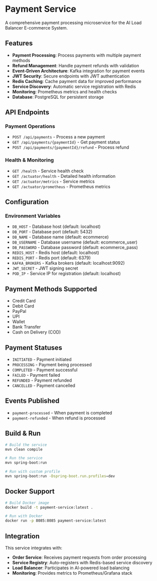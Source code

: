 # Payment Service

A comprehensive payment processing microservice for the AI Load Balancer E-commerce System.

## Features

- **Payment Processing**: Process payments with multiple payment methods
- **Refund Management**: Handle payment refunds with validation
- **Event-Driven Architecture**: Kafka integration for payment events
- **JWT Security**: Secure endpoints with JWT authentication
- **Redis Caching**: Cache payment data for improved performance
- **Service Discovery**: Automatic service registration with Redis
- **Monitoring**: Prometheus metrics and health checks
- **Database**: PostgreSQL for persistent storage

## API Endpoints

### Payment Operations
- `POST /api/payments` - Process a new payment
- `GET /api/payments/{paymentId}` - Get payment status
- `POST /api/payments/{paymentId}/refund` - Process refund

### Health & Monitoring
- `GET /health` - Service health check
- `GET /actuator/health` - Detailed health information
- `GET /actuator/metrics` - Service metrics
- `GET /actuator/prometheus` - Prometheus metrics

## Configuration

### Environment Variables
- `DB_HOST` - Database host (default: localhost)
- `DB_PORT` - Database port (default: 5432)
- `DB_NAME` - Database name (default: ecommerce)
- `DB_USERNAME` - Database username (default: ecommerce_user)
- `DB_PASSWORD` - Database password (default: ecommerce_pass)
- `REDIS_HOST` - Redis host (default: localhost)
- `REDIS_PORT` - Redis port (default: 6379)
- `KAFKA_BROKERS` - Kafka brokers (default: localhost:9092)
- `JWT_SECRET` - JWT signing secret
- `POD_IP` - Service IP for registration (default: localhost)

## Payment Methods Supported
- Credit Card
- Debit Card
- PayPal
- UPI
- Wallet
- Bank Transfer
- Cash on Delivery (COD)

## Payment Statuses
- `INITIATED` - Payment initiated
- `PROCESSING` - Payment being processed
- `COMPLETED` - Payment successful
- `FAILED` - Payment failed
- `REFUNDED` - Payment refunded
- `CANCELLED` - Payment cancelled

## Events Published
- `payment-processed` - When payment is completed
- `payment-refunded` - When refund is processed

## Build & Run

```bash
# Build the service
mvn clean compile

# Run the service
mvn spring-boot:run

# Run with custom profile
mvn spring-boot:run -Dspring-boot.run.profiles=dev
```

## Docker Support

```bash
# Build Docker image
docker build -t payment-service:latest .

# Run with Docker
docker run -p 8085:8085 payment-service:latest
```

## Integration

This service integrates with:
- **Order Service**: Receives payment requests from order processing
- **Service Registry**: Auto-registers with Redis-based service discovery
- **Load Balancer**: Participates in AI-powered load balancing
- **Monitoring**: Provides metrics to Prometheus/Grafana stack
